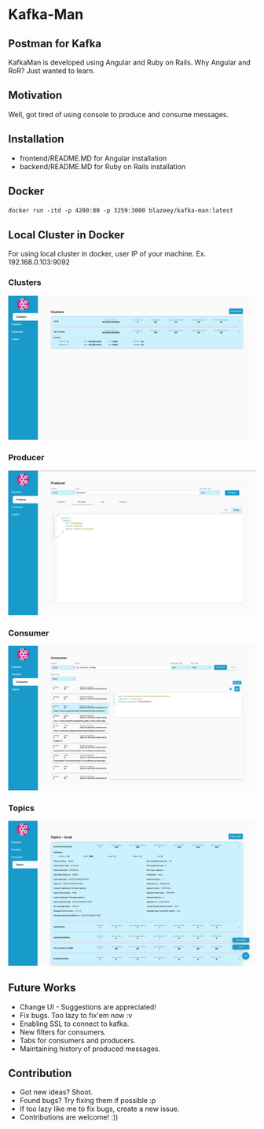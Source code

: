 # Kafka-Man
## Postman for Kafka
KafkaMan is developed using Angular and Ruby on Rails. Why Angular and RoR? Just wanted to learn.

## Motivation
Well, got tired of using console to produce and consume messages. 

## Installation
- frontend/README.MD for Angular installation
- backend/README.MD for Ruby on Rails installation

## Docker
`docker run -itd -p 4200:80 -p 3259:3000 blazeey/kafka-man:latest`

## Local Cluster in Docker
For using local cluster in docker, user IP of your machine. Ex. 192.168.0.103:9092

### Clusters
![Clusters](clusters.png)
### Producer
![Producer](producer.png)
### Consumer
![Consumer](consumer.png)
### Topics
![Topics](topics.png)

## Future Works
- Change UI - Suggestions are appreciated!
- Fix bugs. Too lazy to fix'em now :v
- Enabling SSL to connect to kafka. 
- New filters for consumers.
- Tabs for consumers and producers.
- Maintaining history of produced messages.

## Contribution
- Got new ideas? Shoot.
- Found bugs? Try fixing them if possible :p
- If too lazy like me to fix bugs, create a new issue. 
- Contributions are welcome! :))
